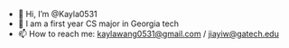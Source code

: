 - 👋 Hi, I’m @Kayla0531
- 👀 I am a first year CS major in Georgia tech
- 📫 How to reach me: kaylawang0531@gmail.com / jiayiw@gatech.edu

<!---
Kayla0531/Kayla0531 is a ✨ special ✨ repository because its `README.md` (this file) appears on your GitHub profile.
You can click the Preview link to take a look at your changes.
--->
